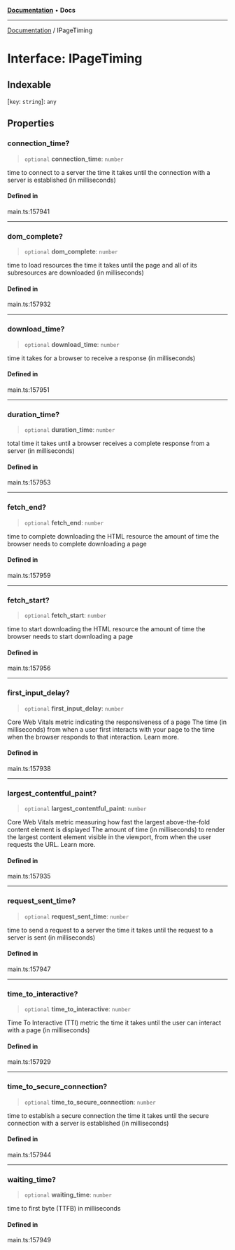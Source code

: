 [**Documentation**](../README.md) • **Docs**

***

[Documentation](../globals.md) / IPageTiming

# Interface: IPageTiming

## Indexable

 \[`key`: `string`\]: `any`

## Properties

### connection\_time?

> `optional` **connection\_time**: `number`

time to connect to a server
the time it takes until the connection with a server is established (in milliseconds)

#### Defined in

main.ts:157941

***

### dom\_complete?

> `optional` **dom\_complete**: `number`

time to load resources
the time it takes until the page and all of its subresources are downloaded (in milliseconds)

#### Defined in

main.ts:157932

***

### download\_time?

> `optional` **download\_time**: `number`

time it takes for a browser to receive a response (in milliseconds)

#### Defined in

main.ts:157951

***

### duration\_time?

> `optional` **duration\_time**: `number`

total time it takes until a browser receives a complete response from a server (in milliseconds)

#### Defined in

main.ts:157953

***

### fetch\_end?

> `optional` **fetch\_end**: `number`

time to complete downloading the HTML resource
the amount of time the browser needs to complete downloading a page

#### Defined in

main.ts:157959

***

### fetch\_start?

> `optional` **fetch\_start**: `number`

time to start downloading the HTML resource
the amount of time the browser needs to start downloading a page

#### Defined in

main.ts:157956

***

### first\_input\_delay?

> `optional` **first\_input\_delay**: `number`

Core Web Vitals metric indicating the responsiveness of a page
The time (in milliseconds) from when a user first interacts with your page to the time when the browser responds to that interaction. Learn more.

#### Defined in

main.ts:157938

***

### largest\_contentful\_paint?

> `optional` **largest\_contentful\_paint**: `number`

Core Web Vitals metric measuring how fast the largest above-the-fold content element is displayed
The amount of time (in milliseconds) to render the largest content element visible in the viewport, from when the user requests the URL. Learn more.

#### Defined in

main.ts:157935

***

### request\_sent\_time?

> `optional` **request\_sent\_time**: `number`

time to send a request to a server
the time it takes until the request to a server is sent (in milliseconds)

#### Defined in

main.ts:157947

***

### time\_to\_interactive?

> `optional` **time\_to\_interactive**: `number`

Time To Interactive (TTI) metric
the time it takes until the user can interact with a page (in milliseconds)

#### Defined in

main.ts:157929

***

### time\_to\_secure\_connection?

> `optional` **time\_to\_secure\_connection**: `number`

time to establish a secure connection
the time it takes until the secure connection with a server is established (in milliseconds)

#### Defined in

main.ts:157944

***

### waiting\_time?

> `optional` **waiting\_time**: `number`

time to first byte (TTFB) in milliseconds

#### Defined in

main.ts:157949

